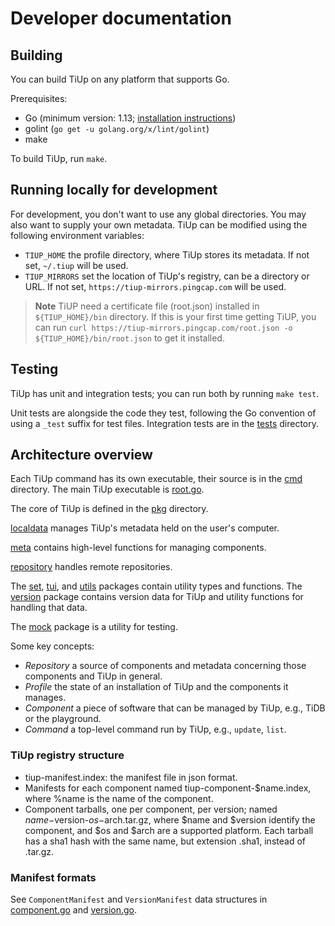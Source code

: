# Developer documentation

## Building

You can build TiUp on any platform that supports Go.

Prerequisites:

* Go (minimum version: 1.13; [installation instructions](https://golang.org/doc/install))
* golint (`go get -u golang.org/x/lint/golint`)
* make

To build TiUp, run `make`.

## Running locally for development

For development, you don't want to use any global directories. You may also want to supply your own metadata. TiUp can be modified using the following environment variables:

* `TIUP_HOME` the profile directory, where TiUp stores its metadata. If not set, `~/.tiup` will be used.
* `TIUP_MIRRORS` set the location of TiUp's registry, can be a directory or URL. If not set, `https://tiup-mirrors.pingcap.com` will be used.

> **Note**
> TiUP need a certificate file (root.json) installed in `${TIUP_HOME}/bin` directory. If this is your first time getting TiUP, you can run `curl https://tiup-mirrors.pingcap.com/root.json -o ${TIUP_HOME}/bin/root.json` to get it installed.

## Testing

TiUp has unit and integration tests; you can run both by running `make test`.

Unit tests are alongside the code they test, following the Go convention of using a `_test` suffix for test files. Integration tests are in the [tests](tests) directory.

## Architecture overview

Each TiUp command has its own executable, their source is in the [cmd](cmd) directory. The main TiUp executable is [root.go](cmd/root.go).

The core of TiUp is defined in the [pkg](pkg) directory.

[localdata](pkg/localdata) manages TiUp's metadata held on the user's computer.

[meta](pkg/meta) contains high-level functions for managing components.

[repository](pkg/repository) handles remote repositories.

The [set](pkg/set), [tui](pkg/tui), and [utils](pkg/utils) packages contain utility types and functions. The [version](pkg/version) package contains version data for TiUp and utility functions for handling that data.

The [mock](pkg/mock) package is a utility for testing.

Some key concepts:

* *Repository* a source of components and metadata concerning those components and TiUp in general.
* *Profile* the state of an installation of TiUp and the components it manages.
* *Component* a piece of software that can be managed by TiUp, e.g., TiDB or the playground.
* *Command* a top-level command run by TiUp, e.g., `update`, `list`.

### TiUp registry structure

* tiup-manifest.index: the manifest file in json format.
* Manifests for each component named tiup-component-$name.index, where %name is the name of the component.
* Component tarballs, one per component, per version; named $name-$version-$os-$arch.tar.gz, where $name and $version identify the component, and $os and $arch are a supported platform. Each tarball has a sha1 hash with the same name, but extension .sha1, instead of .tar.gz.

### Manifest formats

See `ComponentManifest` and `VersionManifest` data structures in [component.go](pkg/repository/component.go) and [version.go](pkg/repository/version.go).

